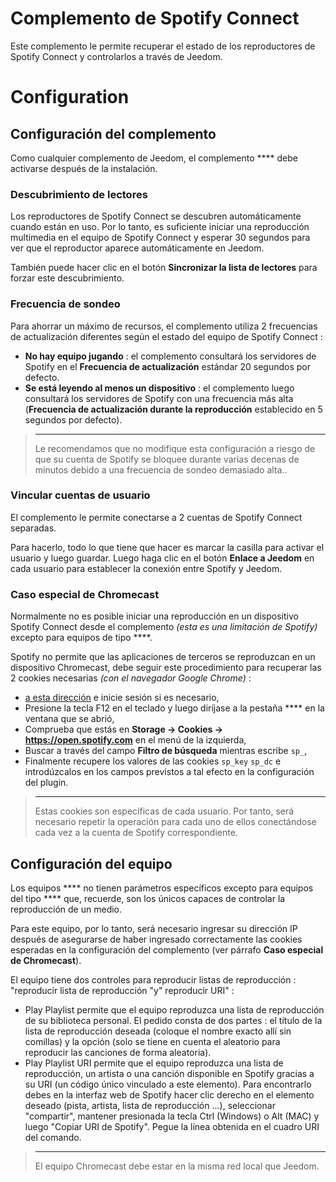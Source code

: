 # Complemento de Spotify Connect

Este complemento le permite recuperar el estado de los reproductores de Spotify Connect y controlarlos a través de Jeedom.

# Configuration

## Configuración del complemento

Como cualquier complemento de Jeedom, el complemento **** debe activarse después de la instalación.

### Descubrimiento de lectores

Los reproductores de Spotify Connect se descubren automáticamente cuando están en uso. Por lo tanto, es suficiente iniciar una reproducción multimedia en el equipo de Spotify Connect y esperar 30 segundos para ver que el reproductor aparece automáticamente en Jeedom.

También puede hacer clic en el botón **Sincronizar la lista de lectores** para forzar este descubrimiento.

### Frecuencia de sondeo

Para ahorrar un máximo de recursos, el complemento utiliza 2 frecuencias de actualización diferentes según el estado del equipo de Spotify Connect :

- **No hay equipo jugando** : el complemento consultará los servidores de Spotify en el **Frecuencia de actualización** estándar 20 segundos por defecto.
- **Se está leyendo al menos un dispositivo** : el complemento luego consultará los servidores de Spotify con una frecuencia más alta (**Frecuencia de actualización durante la reproducción** establecido en 5 segundos por defecto).

>****
>
>Le recomendamos que no modifique esta configuración a riesgo de que su cuenta de Spotify se bloquee durante varias decenas de minutos debido a una frecuencia de sondeo demasiado alta..

### Vincular cuentas de usuario

El complemento le permite conectarse a 2 cuentas de Spotify Connect separadas.

Para hacerlo, todo lo que tiene que hacer es marcar la casilla para activar el usuario y luego guardar. Luego haga clic en el botón **Enlace a Jeedom** en cada usuario para establecer la conexión entre Spotify y Jeedom.

### Caso especial de Chromecast

Normalmente no es posible iniciar una reproducción en un dispositivo Spotify Connect desde el complemento *(esta es una limitación de Spotify)* excepto para equipos de tipo ****.

Spotify no permite que las aplicaciones de terceros se reproduzcan en un dispositivo Chromecast, debe seguir este procedimiento para recuperar las 2 cookies necesarias *(con el navegador Google Chrome)* :

-  [a esta dirección](https://open.spotify.com/) e inicie sesión si es necesario,
- Presione la tecla F12 en el teclado y luego diríjase a la pestaña **** en la ventana que se abrió,
- Comprueba que estás en **Storage → Cookies → https://open.spotify.com** en el menú de la izquierda,
- Buscar a través del campo **Filtro de búsqueda** mientras escribe ``sp_``,
- Finalmente recupere los valores de las cookies ``sp_key``  ``sp_dc`` e introdúzcalos en los campos previstos a tal efecto en la configuración del plugin.

>****
>
>Estas cookies son específicas de cada usuario. Por tanto, será necesario repetir la operación para cada uno de ellos conectándose cada vez a la cuenta de Spotify correspondiente.

## Configuración del equipo

Los equipos **** no tienen parámetros específicos excepto para equipos del tipo **** que, recuerde, son los únicos capaces de controlar la reproducción de un medio.

Para este equipo, por lo tanto, será necesario ingresar su dirección IP después de asegurarse de haber ingresado correctamente las cookies esperadas en la configuración del complemento (ver párrafo **Caso especial de Chromecast**).

El equipo tiene dos controles para reproducir listas de reproducción : "reproducir lista de reproducción "y" reproducir URI" :

- Play Playlist permite que el equipo reproduzca una lista de reproducción de su biblioteca personal. El pedido consta de dos partes : el título de la lista de reproducción deseada (coloque el nombre exacto allí sin comillas) y la opción (solo se tiene en cuenta el aleatorio para reproducir las canciones de forma aleatoria).
- Play Playlist URI permite que el equipo reproduzca una lista de reproducción, un artista o una canción disponible en Spotify gracias a su URI (un código único vinculado a este elemento). Para encontrarlo debes en la interfaz web de Spotify hacer clic derecho en el elemento deseado (pista, artista, lista de reproducción ...), seleccionar "compartir", mantener presionada la tecla Ctrl (Windows) o Alt (MAC) y luego "Copiar URI de Spotify". Pegue la línea obtenida en el cuadro URI del comando.

>****
>
>El equipo Chromecast debe estar en la misma red local que Jeedom.
